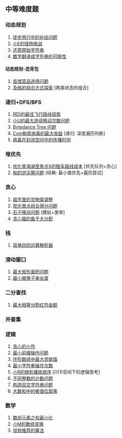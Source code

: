 ## 中等难度题

### 动态规划

1. [徒步旅行中的补给问题](MinFoodCost.java)
2. [小E的怪物挑战](DefeatMaxCountMonster.java)
3. [还原原始字符串](InitialStringBeforeOperation.java)
4. [数字翻译成字符串的可能性](NumberTransToString.java)

#### 动态规划-选背包

1. [饭馆菜品选择问题](SelectMushroomDish.java)
2. [及格的组合方式探索](PassExaminationWays.java) [两类状态的组合]

### 递归+DFS/BFS

1. [阿D的最佳飞行路线探索](AirPortsWay.java)
2. [小U的最大连续移动次数问题](SlopWayGetMaxPoint.java)
3. [Bytedance Tree 问题](BytedanceTreeToGifts.java)
4. [Coin勒索病毒的最大收益](CoinVirus.java) [递归: 深度遍历判断]
5. [病毒在封闭空间中的传播时间](ContractVirusTime.java)

### 堆优先

1. [优化青海湖至景点X的租车路线成本](MinOilCost.java) [优先队列+贪心]
2. [和的逆运算问题](SumOriginNumbers.java) [经典: 最小值优先+遍历尝试]

### 贪心

1. [超市里的货物架调整](GoodsStorageSort.java)
2. [观光景点组合得分问题](SceneryPairMaxScore.java)
3. [石子移动问题](ContinuousStones.java) [模拟+类举]
4. [贪心猫的鱼干大分配](GreedyCat.java)

### 栈

1. [简单四则运算解析器](CalculationParser.java)

### 滑动窗口

1. [最大矩形面积问题](MaxAreaArrayRangeK.java)
2. [最小替换子串长度](ReplaceSubStrForEqualCnt.java)

### 二分查找

1. [最大相等分割红包金额](MaxSliceRedPacket.java)

### 并查集

### 逻辑

1. [贪心的小包](GreedySweet.java)
2. [最小前缀操作问题](MinOperationForwardSamPrefix.java)
3. [环形数组中最大贡献值](ContributionFunctionForRingArray.java)
4. [最小字符串操作次数](MinOperationUnSameItemString.java)
5. [小R的随机播放顺序](VideoPlaySequence.java) [O(1)空间下的逻辑思考]
6. [不同整数的计数问题](CountAnotherWords.java)
7. [构造回文字符串问题](PalindromeEarlierString.java)
8. [大数和中的极值位距离](BigNumWithStrBitDiff.java)

### 数学

1. [数组元素之和最小化](QualificationArraySum.java)
2. [小M的数组变换](ArrayChangeToMetaFactor.java)
3. [视频推荐的算法](VideoRecommendation.java)